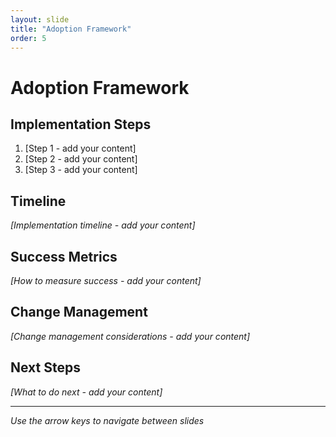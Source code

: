 ```yaml
---
layout: slide
title: "Adoption Framework"
order: 5
---
```


# Adoption Framework

## Implementation Steps
1. [Step 1 - add your content]
2. [Step 2 - add your content]
3. [Step 3 - add your content]

## Timeline
*[Implementation timeline - add your content]*

## Success Metrics
*[How to measure success - add your content]*

## Change Management
*[Change management considerations - add your content]*

## Next Steps
*[What to do next - add your content]*

---

*Use the arrow keys to navigate between slides*
